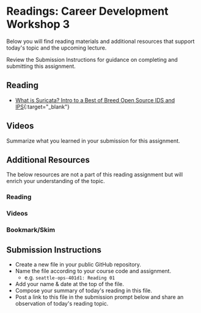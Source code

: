 # Readings: Career Development Workshop 3 

Below you will find reading materials and additional resources that support today's topic and the upcoming lecture.

Review the Submission Instructions for guidance on completing and submitting this assignment.

## Reading

- [What is Suricata? Intro to a Best of Breed Open Source IDS and IPS](https://bricata.com/blog/what-is-suricata-ids/){:target="_blank"}

## Videos

Summarize what you learned in your submission for this assignment.

## Additional Resources

The below resources are not a part of this reading assignment but will enrich your understanding of the topic.

### Reading

### Videos

### Bookmark/Skim

## Submission Instructions

- Create a new file in your public GitHub repository.
- Name the file according to your course code and assignment.
   - e.g. `seattle-ops-401d1: Reading 01`
- Add your name & date at the top of the file.
- Compose your summary of today's reading in this file.
- Post a link to this file in the submission prompt below and share an observation of today's reading topic.
